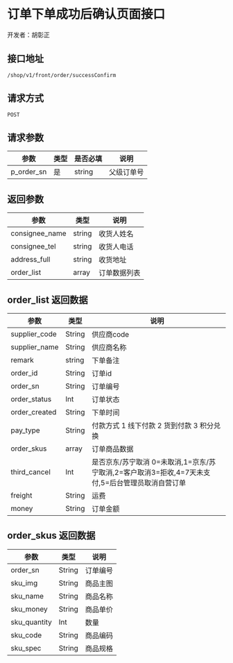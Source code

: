# 订单下单成功后确认页面接口

开发者：胡彰正

## 接口地址

`/shop/v1/front/order/successConfirm`

## 请求方式

`POST`

## 请求参数

|参数|类型|是否必填|说明|
| --- | --- | --- | --- |
| p_order_sn | 是 | string | 父级订单号 |

## 返回参数

|参数|类型|说明|
| --- | --- | --- |
| consignee_name | string | 收货人姓名 |
| consignee_tel | string | 收货人电话 |
| address_full | string | 收货地址 |
| order_list | array | 订单数据列表 |

## order_list 返回数据

|参数|类型|说明|
| --- | --- | --- |
| supplier_code | String | 供应商code |
| supplier_name | String | 供应商名称 |
| remark | string | 下单备注 |
| order_id | String | 订单id |
| order_sn | String | 订单编号 |
| order_status | Int | 订单状态 |
| order_created | String | 下单时间 |
| pay_type | String | 付款方式 1 线下付款 2 货到付款 3 积分兑换 |
| order_skus | array | 订单商品数据 |
| third_cancel | Int | 是否京东/苏宁取消 0=未取消,1=京东/苏宁取消,2=客户取消3=拒收,4=7天未支付,5=后台管理员取消自营订单 |
| freight | String | 运费 |
| money | String | 订单金额 |

## order_skus 返回数据

|参数|类型|说明|
| --- | --- | --- |
| order_sn | String | 订单编号 |
| sku_img | String | 商品主图 |
| sku_name | String | 商品名称 |
| sku_money | String | 商品单价 |
| sku_quantity | Int | 数量 |
| sku_code | String | 商品编码 |
| sku_spec | String | 商品规格 |

